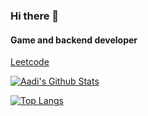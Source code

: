 ### Hi there 👋
#### Game and backend developer
[Leetcode](https://leetcode.com/ajohari/)

<!--
**AadiJo/AadiJo** is a ✨ _special_ ✨ repository because its `README.md` (this file) appears on your GitHub profile.

Here are some ideas to get you started:

- 🔭 I’m currently working on ...
- 🌱 I’m currently learning ...
- 👯 I’m looking to collaborate on ...
- 🤔 I’m looking for help with ...
- 💬 Ask me about ...
- 📫 How to reach me: ...
- 😄 Pronouns: ...
- ⚡ Fun fact: ...
-->

[![Aadi's Github Stats](https://github-readme-stats.vercel.app/api?username=aadijo&count_private=true&show_icons=true&theme=github_dark&hide_border=true&hide_title=true&bg_color=ffffff00&rank_icon=github)](https://github.com/AadiJo)

[![Top Langs](https://github-readme-stats.vercel.app/api/top-langs/?username=aadijo&hide=shaderlab,hlsl&theme=github_dark&layout=donut-vertical&hide_border=true&custom_title=Languages&bg_color=ffffff00&card_width=445&exclude_repo=Fox-Runner,Programming-Theory-Repo,Rust-Tutorial,Data-Persistance-Repo,GeometryDashCopy)](https://github.com/AadiJo)
